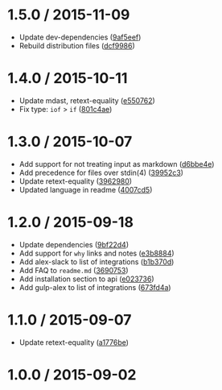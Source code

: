 <!--mdast setext-->

<!--lint disable no-multiple-toplevel-headings-->

1.5.0 / 2015-11-09
==================

*   Update dev-dependencies ([9af5eef](https://github.com/wooorm/alex/commit/9af5eef))
*   Rebuild distribution files ([dcf9986](https://github.com/wooorm/alex/commit/dcf9986))

1.4.0 / 2015-10-11
==================

*   Update mdast, retext-equality ([e550762](https://github.com/wooorm/alex/commit/e550762))
*   Fix type: `iof` > `if` ([801c4ae](https://github.com/wooorm/alex/commit/801c4ae))

1.3.0 / 2015-10-07
==================

*   Add support for not treating input as markdown ([d6bbe4e](https://github.com/wooorm/alex/commit/d6bbe4e))
*   Add precedence for files over stdin(4) ([39952c3](https://github.com/wooorm/alex/commit/39952c3))
*   Update retext-equality ([3962980](https://github.com/wooorm/alex/commit/3962980))
*   Updated language in readme ([4007cd5](https://github.com/wooorm/alex/commit/4007cd5))

1.2.0 / 2015-09-18
==================

*   Update dependencies ([9bf22d4](https://github.com/wooorm/alex/commit/9bf22d4))
*   Add support for `why` links and notes ([e3b8884](https://github.com/wooorm/alex/commit/e3b8884))
*   Add alex-slack to list of integrations ([b1b370d](https://github.com/wooorm/alex/commit/b1b370d))
*   Add FAQ to `readme.md` ([3690753](https://github.com/wooorm/alex/commit/3690753))
*   Add installation section to api ([e023736](https://github.com/wooorm/alex/commit/e023736))
*   Add gulp-alex to list of integrations ([673fd4a](https://github.com/wooorm/alex/commit/673fd4a))

1.1.0 / 2015-09-07
==================

*   Update retext-equality ([a1776be](https://github.com/wooorm/alex/commit/a1776be))

1.0.0 / 2015-09-02
==================
